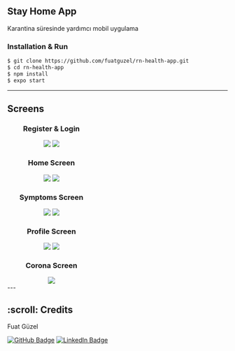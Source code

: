 ## Stay Home App

Karantina süresinde yardımcı mobil uygulama

### Installation & Run

```sh
$ git clone https://github.com/fuatguzel/rn-health-app.git
$ cd rn-health-app
$ npm install
$ expo start
```

---

## Screens

<div style="text-align:center; min-height:50px;width:40%;">
    <h3>Register & Login</h3>
    <img src="https://user-images.githubusercontent.com/78875750/120903335-4dcd9700-c64e-11eb-9fb4-075fee96bd6a.jpg">
    <img src="https://user-images.githubusercontent.com/78875750/120903350-62119400-c64e-11eb-8f3e-8c5d0eca5b76.jpg">
</div>

<div style="text-align:center; min-height:50px;width:40%;">
    <h3>Home Screen</h3>
    <img src="https://user-images.githubusercontent.com/78875750/120903304-21b21600-c64e-11eb-8e67-2f0b7feb4910.jpg">
    <img src="https://user-images.githubusercontent.com/78875750/120903369-79508180-c64e-11eb-940d-b6ad616f1261.jpg">
</div>

<div style="text-align:center; min-height:50px;width:40%;">
    <h3>Symptoms Screen</h3>
    <img src="https://user-images.githubusercontent.com/78875750/120903391-8ff6d880-c64e-11eb-9a58-5622eca8e295.jpg">
    <img src="https://user-images.githubusercontent.com/78875750/120903406-a1d87b80-c64e-11eb-828a-a4af4d70d1fa.jpg">
</div>

<div style="text-align:center; min-height:50px;width:40%;">
    <h3>Profile Screen</h3>
    <img src="https://user-images.githubusercontent.com/78875750/120903435-ba489600-c64e-11eb-886c-d98aa9efd6d4.jpg">
    <img src="https://user-images.githubusercontent.com/78875750/120903440-c92f4880-c64e-11eb-9bea-96adc72cbcba.jpg">
</div>

<div style="text-align:center; min-height:50px;width:40%;">
    <h3>Corona Screen</h3>
    <img src="https://user-images.githubusercontent.com/78875750/120903454-dea47280-c64e-11eb-86ca-007da4da7fc2.jpg">
</div>
---

<h2 id="credits"> :scroll: Credits</h2>

Fuat Güzel

[![GitHub Badge](https://img.shields.io/badge/GitHub-100000?style=for-the-badge&logo=github&logoColor=white)](https://github.com/fuatguzel)
[![LinkedIn Badge](https://img.shields.io/badge/LinkedIn-0077B5?style=for-the-badge&logo=linkedin&logoColor=white)](https://www.linkedin.com/in/fuat-guzel)
